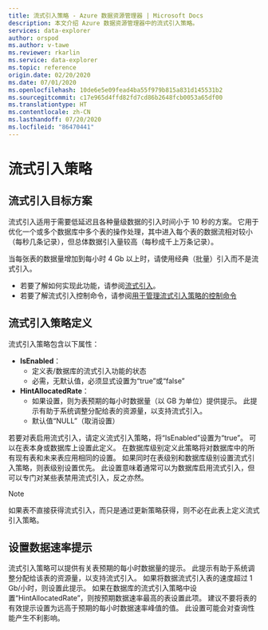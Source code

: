 ```yaml
---
title: 流式引入策略 - Azure 数据资源管理器 | Microsoft Docs
description: 本文介绍 Azure 数据资源管理器中的流式引入策略。
services: data-explorer
author: orspod
ms.author: v-tawe
ms.reviewer: rkarlin
ms.service: data-explorer
ms.topic: reference
origin.date: 02/20/2020
ms.date: 07/01/2020
ms.openlocfilehash: 10de6e5e09fead4ba55f979b815a831d145531b2
ms.sourcegitcommit: c17e965d4ffd82fd7cd86b2648fcb0053a65df00
ms.translationtype: HT
ms.contentlocale: zh-CN
ms.lasthandoff: 07/20/2020
ms.locfileid: "86470441"
---
```

# <a name="streaming-ingestion-policy"></a>流式引入策略

## <a name="streaming-ingestion-target-scenario"></a>流式引入目标方案

流式引入适用于需要低延迟且各种量级数据的引入时间小于 10 秒的方案。 它用于优化一个或多个数据库中多个表的操作处理，其中进入每个表的数据流相对较小（每秒几条记录），但总体数据引入量较高（每秒成千上万条记录）。

当每张表的数据量增加到每小时 4 Gb 以上时，请使用经典（批量）引入而不是流式引入。

- 若要了解如何实现此功能，请参阅[流式引入](../../ingest-data-streaming.md)。
- 若要了解流式引入控制命令，请参阅[用于管理流式引入策略的控制命令](streamingingestion-policy.md)

## <a name="streaming-ingestion-policy-definition"></a>流式引入策略定义

流式引入策略包含以下属性：

- **IsEnabled**：
  - 定义表/数据库的流式引入功能的状态
  - 必需，无默认值，必须显式设置为“true”或“false”
- **HintAllocatedRate**：
  - 如果设置，则为表预期的每小时数据量（以 GB 为单位）提供提示。 此提示有助于系统调整分配给表的资源量，以支持流式引入。
  - 默认值“NULL”（取消设置）

若要对表启用流式引入，请定义流式引入策略，将“IsEnabled”设置为“true”。 可以在表本身或数据库上设置此定义。
在数据库级别定义此策略将对数据库中的所有现有表和未来表应用相同的设置。 如果同时在表级别和数据库级别设置流式引入策略，则表级别设置优先。 此设置意味着通常可以为数据库启用流式引入，但可以专门对某些表禁用流式引入，反之亦然。

> [!NOTE]
> 如果表不直接获得流式引入，而只是通过更新策略获得，则不必在此表上定义流式引入策略。

## <a name="set-the-data-rate-hint"></a>设置数据速率提示

流式引入策略可以提供有关表预期的每小时数据量的提示。 此提示有助于系统调整分配给该表的资源量，以支持流式引入。
如果将数据流式引入表的速度超过 1 Gb/小时，则设置此提示。
如果在数据库的流式引入策略中设置“HintAllocatedRate”，则按预期数据速率最高的表设置此项。 建议不要将表的有效提示设置为远高于预期的每小时数据速率峰值的值。 此设置可能会对查询性能产生不利影响。
